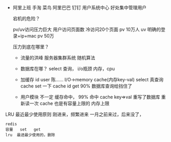 - 阿里上班
    手淘 菜鸟  阿里巴巴 钉钉
    用户系统中心    好处集中管理用户


    宕机的危险？

    pv/uv访问压力巨大
    用户访问页面数 冷访问20个页面 pv
    10万人  uv   明确的登录+ip+mac
    pv 50万


    压力到底在哪里？
    - 流量的洪峰
        服务器集群系统   随机算法
    - 数据库在哪？
    select   查询， i/o瓶颈
    内存，cpu
    - 加缓存
    id  user   陈......
    I/O->memory cache(内存key-val)
    select  真查询   cache  set 一下
    cache  id    get
    90%  数据库查询给挡住了


    - 用户模块
        不一定    缓存命中，
        99%   命中   cache   key=>val
        重写了数据库   重新读一次
        cache  也是有容量上限的  内存上限  

LRU   最近最少使用原则
    刚进来，频繁进来
    一月之前来过，后来没了，


    redis
    容量   set   get
    lru  最进最少使用的，删除